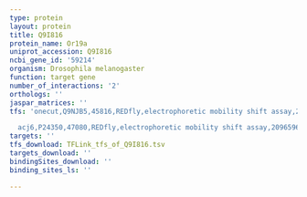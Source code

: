 ```yaml
---
type: protein
layout: protein
title: Q9I816
protein_name: Or19a
uniprot_accession: Q9I816
ncbi_gene_id: '59214'
organism: Drosophila melanogaster
function: target gene
number_of_interactions: '2'
orthologs: ''
jaspar_matrices: ''
tfs: 'onecut,Q9NJB5,45816,REDfly,electrophoretic mobility shift assay,20965965%5Buid%5D+OR+22427741%5Buid%5D,Yes

  acj6,P24350,47080,REDfly,electrophoretic mobility shift assay,20965965%5Buid%5D+OR+22427741%5Buid%5D,Yes'
targets: ''
tfs_download: TFLink_tfs_of_Q9I816.tsv
targets_download: ''
bindingSites_download: ''
binding_sites_ls: ''

---
```

